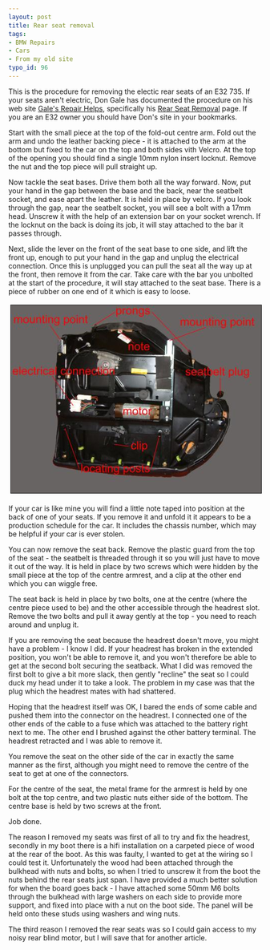 ```yaml
---
layout: post
title: Rear seat removal
tags:
- BMW Repairs
- Cars
- From my old site
typo_id: 96
---
```

<p>This is the procedure for removing the electic rear seats of an E32
735. If your seats aren't electric, Don Gale has documented the
procedure on his web site <a
href="http://www.nmia.com/~dgnrg/page_2.htm">Gale's Repair Helps</a>,
specifically his <a href="http://www.nmia.com/~dgnrg/page_29.htm">Rear
Seat Removal</a> page.  If you are an E32 owner you should have Don's
site in your bookmarks.</p>
<!-- read more -->
Start with the small piece at the top of the fold-out centre arm. Fold out the arm and undo the leather backing piece - it is attached to the arm at the bottom  but fixed to the car on the top and
both sides vith Velcro. At the top of the opening you should find a single 10mm nylon insert locknut. Remove the nut and the top
piece will pull straight up.

Now tackle the seat bases.  Drive them both all the way forward. Now, put your hand in the gap between the base and the back, near the seatbelt socket, and ease apart the leather.  It is held in place by velcro.  If you look through the gap, near the seatbelt socket, you will see a bolt with a 17mm head.  Unscrew it with the help of an extension bar on your socket wrench.  If the locknut on the back is doing its job, it will stay attached to the bar it passes through.

Next, slide the lever on the front of the seat base to one side, and lift the front up, enough to put your hand in the gap and unplug the electrical connection.  Once this is unplugged you can pull the seat all the way up at the front, then remove it from the car.  Take care with the bar you unbolted at the start of the procedure, it will stay
attached to the seat base.  There is a piece of rubber on one end of it which is easy to loose.



<img src="/files/20030118230556915_1.jpg" height="375" width="500" border="1" hspace="4" vspace="4" alt=" Images Articles 20030118230556915 1" />

If your car is like mine you will find a little note taped into position at the back of one of your seats. If you remove it and unfold it it appears to be a production schedule for the car. It includes the
chassis number, which may be helpful if your car is ever stolen.

You can now remove the seat back. Remove the plastic guard from the top of the seat - the seatbelt is threaded through it so you will just have to move it out of the way. It is held in place by two screws which were hidden by the small piece at the top of the centre armrest, and a clip at the other end which you can wiggle free.

The seat back is held in place by two bolts, one at the centre (where the centre piece used to be) and the other accessible through the headrest slot. Remove the two bolts and pull it away gently at the top - you need to reach around and unplug it.

If you are removing the seat because the headrest doesn't move, you might have a problem - I know I did. If your headrest has broken in the extended position, you won't be able to remove it, and you won't therefore be able to get at the second bolt securing the seatback. What I did was removed the first bolt to give a bit more slack, then gently "recline" the seat so I could duck my head under it to take a look. The problem in my case was that the plug which the headrest mates with had shattered.

Hoping that the headrest itself was OK, I bared the ends of some cable and pushed them into the connector on the headrest. I connected one of the other ends of the cable to a fuse which was attached to the battery right next to me. The other end I brushed against the other battery terminal. The headrest retracted and I was able to remove it.

You remove the seat on the other side of the car in exactly the same manner as the first, although you might need to remove the centre of the seat to get at one of the connectors.

For the centre of the seat, the metal frame for the armrest is held by one bolt at the top centre, and two plastic nuts either side of the bottom. The centre base is held by two screws at the front.

Job done.

The reason I removed my seats was first of all to try and fix the headrest, secondly in my boot there is a hifi installation on a carpeted piece of wood at the rear of the boot. As this was faulty, I wanted to get at the wiring so I could test it. Unfortunately the wood had been attached through the bulkhead with nuts and bolts, so when I tried to unscrew it from the boot the nuts behind the rear seats just span. I have provided a much better solution for when the board goes back - I have attached some 50mm M6 bolts through the bulkhead with large washers on each side to provide more support, and fixed into
place with a nut on the boot side. The panel will be held onto these studs using washers and wing nuts.

The third reason I removed the rear seats was so I could gain access to my noisy rear blind motor, but I will save that for another article.
